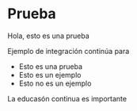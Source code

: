 # Prueba

Hola, esto es una prueba

Ejemplo de integración continúa para

* Esto es una prueba
* Esto es un ejemplo
* Esto no es un ejemplo

La educasón continua es importante
